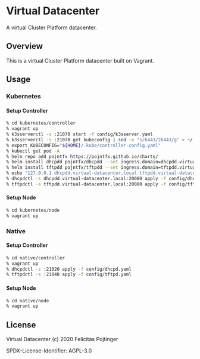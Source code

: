 # Virtual Datacenter

A virtual Cluster Platform datacenter.

## Overview

This is a virtual Cluster Platform datacenter built on Vagrant.

## Usage

### Kubernetes

#### Setup Controller

```bash
% cd kubernetes/controller
% vagrant up
% k3sserverctl -s :21070 start -f config/k3sserver.yaml
% k3sserverctl -s :21070 get kubeconfig | sed -e "s/6443/26443/g" > ~/.kube/controller-config.yaml
% export KUBECONFIG="${HOME}/.kube/controller-config.yaml"
% kubectl get pod -A
% helm repo add pojntfx https://pojntfx.github.io/charts/
% helm install dhcpdd pojntfx/dhcpdd --set ingress.domain=dhcpdd.virtual-datacenter.local
% helm install tftpdd pojntfx/tftpdd --set ingress.domain=tftpdd.virtual-datacenter.local
% echo "127.0.0.1 dhcpdd.virtual-datacenter.local tftpdd.virtual-datacenter.local" | sudo tee -a /etc/hosts
% dhcpdctl -s dhcpdd.virtual-datacenter.local:20080 apply -f config/dhcpd.yaml
% tftpdctl -s tftpdd.virtual-datacenter.local:20080 apply -f config/tftpd.yaml
```

#### Setup Node

```bash
% cd kubernetes/node
% vagrant up
```

### Native

#### Setup Controller

```bash
% cd native/controller
% vagrant up
% dhcpdctl -s :21020 apply -f config/dhcpd.yaml
% tftpdctl -s :21040 apply -f config/tftpd.yaml
```

#### Setup Node

```bash
% cd native/node
% vagrant up
```

## License

Virtual Datacenter (c) 2020 Felicitas Pojtinger

SPDX-License-Identifier: AGPL-3.0
